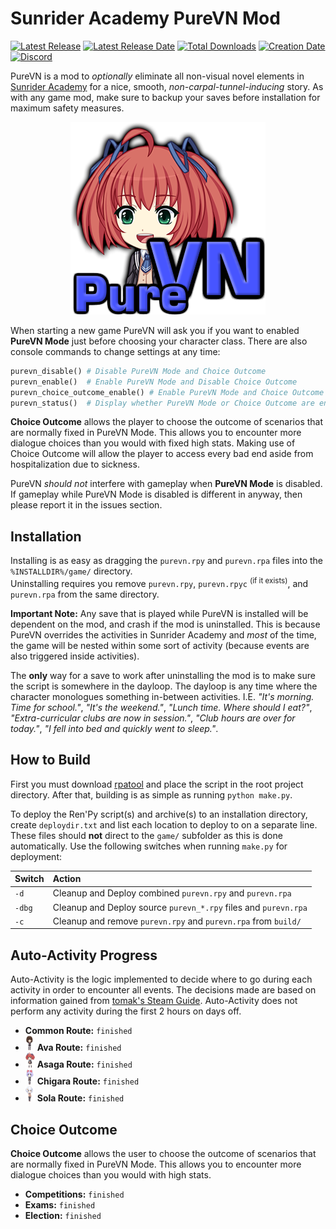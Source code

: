 # Sunrider Academy PureVN Mod

[![Latest Release](https://img.shields.io/github/release-pre/trigger-death/SunriderAcademyPureVN.svg?style=flat&label=version)](https://github.com/trigger-death/GrisaiaSpriteViewer/releases/latest)
[![Latest Release Date](https://img.shields.io/github/release-date-pre/trigger-death/SunriderAcademyPureVN.svg?style=flat&label=released)](https://github.com/trigger-death/SunriderAcademyPureVN/releases/latest)
[![Total Downloads](https://img.shields.io/github/downloads/trigger-death/SunriderAcademyPureVN/total.svg?style=flat)](https://github.com/trigger-death/SunriderAcademyPureVN/releases)
[![Creation Date](https://img.shields.io/badge/created-march%202019-A642FF.svg?style=flat)](https://github.com/trigger-death/SunriderAcademyPureVN/commit/26464c07eab6544c8f300f8ae2965e5acfa535f4)
[![Discord](https://img.shields.io/discord/436949335947870238.svg?style=flat&logo=discord&label=chat&colorB=7389DC&link=https://discord.gg/vB7jUbY)](https://discord.gg/vB7jUbY)

PureVN is a mod to *optionally* eliminate all non-visual novel elements in [Sunrider Academy](https://vndb.org/v16221/chars) for a nice, smooth, *non-carpal-tunnel-inducing* story. As with any game mod, make sure to backup your saves before installation for maximum safety measures.

<p align="center"><img alt="Sunrider Academy PureVN Mod Logo" src="preview/purevn_logo.png"></p>

When starting a new game PureVN will ask you if you want to enabled **PureVN Mode** just before choosing your character class. There are also console commands to change settings at any time:

```py
purevn_disable() # Disable PureVN Mode and Choice Outcome
purevn_enable()  # Enable PureVN Mode and Disable Choice Outcome
purevn_choice_outcome_enable() # Enable PureVN Mode and Choice Outcome
purevn_status()  # Display whether PureVN Mode or Choice Outcome are enabled
```

**Choice Outcome** allows the player to choose the outcome of scenarios that are normally fixed in PureVN Mode. This allows you to encounter more dialogue choices than you would with fixed high stats. Making use of Choice Outcome will allow the player to access every bad end aside from hospitalization due to sickness.

PureVN *should not* interfere with gameplay when **PureVN Mode** is disabled. If gameplay while PureVN Mode is disabled is different in anyway, then please report it in the issues section.

## Installation

Installing is as easy as dragging the `purevn.rpy` and `purevn.rpa` files into the `%INSTALLDIR%/game/` directory.<br/>
Uninstalling requires you remove `purevn.rpy`, `purevn.rpyc` <sup>(if it exists)</sup>, and `purevn.rpa` from the same directory.

**Important Note:** Any save that is played while PureVN is installed will be dependent on the mod, and crash if the mod is uninstalled. This is because PureVN overrides the activities in Sunrider Academy and *most* of the time, the game will be nested within some sort of activity (because events are also triggered inside activities).

The **only** way for a save to work after uninstalling the mod is to make sure the script is somewhere in the dayloop. The dayloop is any time where the character monologues something in-between activities. I.E. *"It's morning. Time for school."*, *"It's the weekend."*, *"Lunch time. Where should I eat?"*, *"Extra-curricular clubs are now in session."*, *"Club hours are over for today."*, *"I fell into bed and quickly went to sleep."*.

## How to Build

First you must download [rpatool](https://github.com/Shizmob/rpatool) and place the script in the root project directory. After that, building is as simple as running `python make.py`.

To deploy the Ren'Py script(s) and archive(s) to an installation directory, create `deploydir.txt` and list each location to deploy to on a separate line. These files should **not** direct to the `game/` subfolder as this is done automatically. Use the following switches when running `make.py` for deployment:

|Switch|Action|
|:--|:--|
|`-d`|Cleanup and Deploy combined `purevn.rpy` and `purevn.rpa`|
|`-dbg`|Cleanup and Deploy source `purevn_*.rpy` files and `purevn.rpa`|
|`-c`|Cleanup and remove `purevn.rpy` and `purevn.rpa` from `build/`|

## Auto-Activity Progress

Auto-Activity is the logic implemented to decide where to go during each activity in order to encounter all events. The decisions made are based on information gained from [tomak's Steam Guide](https://steamcommunity.com/sharedfiles/filedetails/?id=426915574). Auto-Activity does not perform any activity during the first 2 hours on days off.

* **Common Route:** `finished`
* ![Ava Arc](preview/ava_small_24.png) **Ava Route:** `finished`
* ![Asaga Arc](preview/asaga_small_24.png) **Asaga Route:** `finished`
* ![Chigara Arc](preview/chigara_small_24.png) **Chigara Route:** `finished`
* ![Sola Arc](preview/sola_small_24.png) **Sola Route:** `finished`

## Choice Outcome

**Choice Outcome** allows the user to choose the outcome of scenarios that are normally fixed in PureVN Mode. This allows you to encounter more dialogue choices than you would with high stats.

* **Competitions:** `finished`
* **Exams:** `finished`
* **Election:** `finished`
